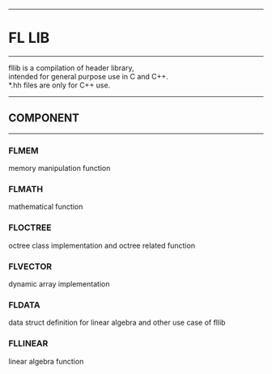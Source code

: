 ___
# FL LIB
___

<p>
fllib is a compilation of header library,</br>
intended for general purpose use in C and C++.</br>
*.hh files are only for C++ use.
</p>

___

## COMPONENT
___

### FLMEM

memory manipulation function

### FLMATH

mathematical function

### FLOCTREE

octree class implementation and octree related function

### FLVECTOR

dynamic array implementation

### FLDATA

data struct definition for linear algebra and other use case of fllib

### FLLINEAR

linear algebra function
